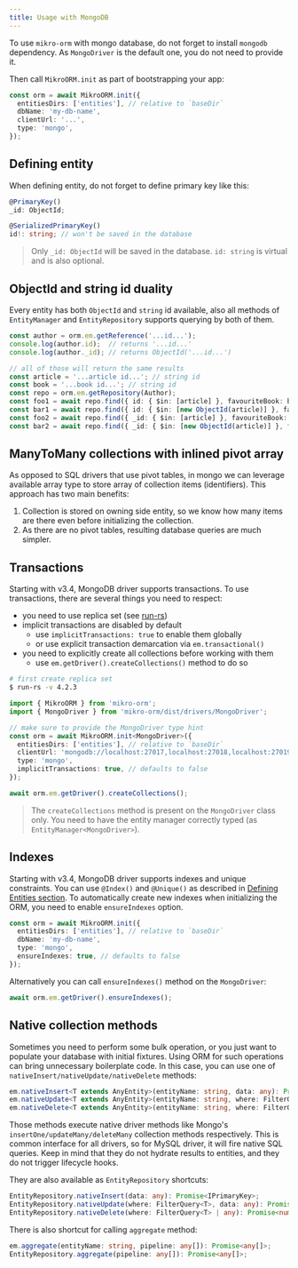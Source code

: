 ```yaml
---
title: Usage with MongoDB
---
```


To use `mikro-orm` with mongo database, do not forget to install `mongodb` dependency. As `MongoDriver`
is the default one, you do not need to provide it.

Then call `MikroORM.init` as part of bootstrapping your app:

```typescript
const orm = await MikroORM.init({
  entitiesDirs: ['entities'], // relative to `baseDir`
  dbName: 'my-db-name',
  clientUrl: '...',
  type: 'mongo',
});
```

## Defining entity

When defining entity, do not forget to define primary key like this:

```typescript
@PrimaryKey()
_id: ObjectId;

@SerializedPrimaryKey()
id!: string; // won't be saved in the database
```

> Only `_id: ObjectId` will be saved in the database. `id: string` is virtual and is 
> also optional. 

## ObjectId and string id duality

Every entity has both `ObjectId` and `string` id available, also all methods of `EntityManager` 
and `EntityRepository` supports querying by both of them. 

```typescript
const author = orm.em.getReference('...id...');
console.log(author.id);  // returns '...id...'
console.log(author._id); // returns ObjectId('...id...')

// all of those will return the same results
const article = '...article id...'; // string id
const book = '...book id...'; // string id
const repo = orm.em.getRepository(Author);
const foo1 = await repo.find({ id: { $in: [article] }, favouriteBook: book });
const bar1 = await repo.find({ id: { $in: [new ObjectId(article)] }, favouriteBook: new ObjectId(book) });
const foo2 = await repo.find({ _id: { $in: [article] }, favouriteBook: book });
const bar2 = await repo.find({ _id: { $in: [new ObjectId(article)] }, favouriteBook: new ObjectId(book) });
```

## ManyToMany collections with inlined pivot array

As opposed to SQL drivers that use pivot tables, in mongo we can leverage available array type
to store array of collection items (identifiers). This approach has two main benefits:

1. Collection is stored on owning side entity, so we know how many items are there even before
initializing the collection.
2. As there are no pivot tables, resulting database queries are much simpler.

## Transactions

Starting with v3.4, MongoDB driver supports transactions. To use transactions, there
are several things you need to respect:

- you need to use replica set (see [run-rs](https://github.com/vkarpov15/run-rs))
- implicit transactions are disabled by default
    - use `implicitTransactions: true` to enable them globally
    - or use explicit transaction demarcation via `em.transactional()`
- you need to explicitly create all collections before working with them
    - use `em.getDriver().createCollections()` method to do so

```sh
# first create replica set
$ run-rs -v 4.2.3
```

```typescript
import { MikroORM } from 'mikro-orm';
import { MongoDriver } from 'mikro-orm/dist/drivers/MongoDriver';

// make sure to provide the MongoDriver type hint
const orm = await MikroORM.init<MongoDriver>({
  entitiesDirs: ['entities'], // relative to `baseDir`
  clientUrl: 'mongodb://localhost:27017,localhost:27018,localhost:27019/my-db-name?replicaSet=rs0',
  type: 'mongo',
  implicitTransactions: true, // defaults to false
});

await orm.em.getDriver().createCollections();
```

> The `createCollections` method is present on the `MongoDriver` class only. You need 
> to have the entity manager correctly typed (as `EntityManager<MongoDriver>`).

## Indexes

Starting with v3.4, MongoDB driver supports indexes and unique constraints. You can 
use `@Index()` and `@Unique()` as described in [Defining Entities section](defining-entities.md#indexes).
To automatically create new indexes when initializing the ORM, you need to enable
`ensureIndexes` option. 

```typescript
const orm = await MikroORM.init({
  entitiesDirs: ['entities'], // relative to `baseDir`
  dbName: 'my-db-name',
  type: 'mongo',
  ensureIndexes: true, // defaults to false
});
``` 

Alternatively you can call `ensureIndexes()` method on the `MongoDriver`:

```typescript
await orm.em.getDriver().ensureIndexes();
```

## Native collection methods

Sometimes you need to perform some bulk operation, or you just want to populate your
database with initial fixtures. Using ORM for such operations can bring unnecessary
boilerplate code. In this case, you can use one of `nativeInsert/nativeUpdate/nativeDelete`
methods:

```typescript
em.nativeInsert<T extends AnyEntity>(entityName: string, data: any): Promise<IPrimaryKey>;
em.nativeUpdate<T extends AnyEntity>(entityName: string, where: FilterQuery<T>, data: any): Promise<number>;
em.nativeDelete<T extends AnyEntity>(entityName: string, where: FilterQuery<T> | any): Promise<number>;
```

Those methods execute native driver methods like Mongo's `insertOne/updateMany/deleteMany` collection methods respectively. 
This is common interface for all drivers, so for MySQL driver, it will fire native SQL queries. 
Keep in mind that they do not hydrate results to entities, and they do not trigger lifecycle hooks. 

They are also available as `EntityRepository` shortcuts:

```typescript
EntityRepository.nativeInsert(data: any): Promise<IPrimaryKey>;
EntityRepository.nativeUpdate(where: FilterQuery<T>, data: any): Promise<number>;
EntityRepository.nativeDelete(where: FilterQuery<T> | any): Promise<number>;
```

There is also shortcut for calling `aggregate` method:

```typescript
em.aggregate(entityName: string, pipeline: any[]): Promise<any[]>;
EntityRepository.aggregate(pipeline: any[]): Promise<any[]>;
```

